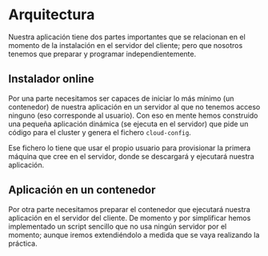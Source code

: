
Arquitectura
============

Nuestra aplicación tiene dos partes importantes que se relacionan en el momento de la instalación en el servidor del cliente; pero que nosotros tenemos que preparar y programar independientemente.


Instalador online
-----------------

Por una parte necesitamos ser capaces de iniciar lo más mínimo (un contenedor) de nuestra aplicación en un servidor al que no tenemos acceso ninguno (eso corresponde al usuario). Con eso en mente hemos construido una pequeña aplicación dinámica (se ejecuta en el servidor) que pide un código para el cluster y genera el fichero ```cloud-config```.

Ese fichero lo tiene que usar el propio usuario para provisionar la primera máquina que cree en el servidor, donde se descargará y ejecutará nuestra aplicación.



Aplicación en un contenedor
---------------------------

Por otra parte necesitamos preparar el contenedor que ejecutará nuestra aplicación en el servidor del cliente. De momento y por simplificar hemos implementado un script sencillo que no usa ningún servidor por el momento; aunque iremos extendiéndolo a medida que se vaya realizando la práctica.
